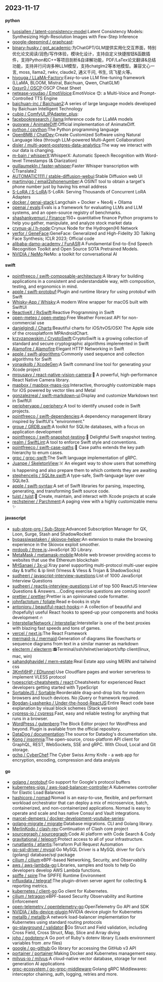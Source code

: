 ## 2023-11-17

#### python
* [luosiallen / latent-consistency-model](https://github.com/luosiallen/latent-consistency-model):Latent Consistency Models: Synthesizing High-Resolution Images with Few-Step Inference
* [google-deepmind / graphcast](https://github.com/google-deepmind/graphcast):
* [binary-husky / gpt_academic](https://github.com/binary-husky/gpt_academic):为ChatGPT/GLM提供实用化交互界面，特别优化论文阅读/润色/写作体验，模块化设计，支持自定义快捷按钮&函数插件，支持Python和C++等项目剖析&自译解功能，PDF/LaTex论文翻译&总结功能，支持并行问询多种LLM模型，支持chatglm2等本地模型。兼容文心一言, moss, llama2, rwkv, claude2, 通义千问, 书生, 讯飞星火等。
* [hiyouga / LLaMA-Factory](https://github.com/hiyouga/LLaMA-Factory):Easy-to-use LLM fine-tuning framework (LLaMA, BLOOM, Mistral, Baichuan, Qwen, ChatGLM)
* [0xsyr0 / OSCP](https://github.com/0xsyr0/OSCP):OSCP Cheat Sheet
* [netease-youdao / EmotiVoice](https://github.com/netease-youdao/EmotiVoice):EmotiVoice 😊: a Multi-Voice and Prompt-Controlled TTS Engine
* [baichuan-inc / Baichuan2](https://github.com/baichuan-inc/Baichuan2):A series of large language models developed by Baichuan Intelligent Technology
* [cubiq / ComfyUI_IPAdapter_plus](https://github.com/cubiq/ComfyUI_IPAdapter_plus):
* [facebookresearch / llama](https://github.com/facebookresearch/llama):Inference code for LLaMA models
* [guoyww / AnimateDiff](https://github.com/guoyww/AnimateDiff):Official implementation of AnimateDiff.
* [python / cpython](https://github.com/python/cpython):The Python programming language
* [OpenBMB / ChatDev](https://github.com/OpenBMB/ChatDev):Create Customized Software using Natural Language Idea (through LLM-powered Multi-Agent Collaboration)
* [disler / multi-agent-postgres-data-analytics](https://github.com/disler/multi-agent-postgres-data-analytics):The way we interact with our data is changing.
* [m-bain / whisperX](https://github.com/m-bain/whisperX):WhisperX: Automatic Speech Recognition with Word-level Timestamps (& Diarization)
* [guillaumekln / faster-whisper](https://github.com/guillaumekln/faster-whisper):Faster Whisper transcription with CTranslate2
* [AUTOMATIC1111 / stable-diffusion-webui](https://github.com/AUTOMATIC1111/stable-diffusion-webui):Stable Diffusion web UI
* [martinvigo / email2phonenumber](https://github.com/martinvigo/email2phonenumber):A OSINT tool to obtain a target's phone number just by having his email address
* [S-LoRA / S-LoRA](https://github.com/S-LoRA/S-LoRA):S-LoRA: Serving Thousands of Concurrent LoRA Adapters
* [docker / genai-stack](https://github.com/docker/genai-stack):Langchain + Docker + Neo4j + Ollama
* [openai / evals](https://github.com/openai/evals):Evals is a framework for evaluating LLMs and LLM systems, and an open-source registry of benchmarks.
* [shashankvemuri / Finance](https://github.com/shashankvemuri/Finance):150+ quantitative finance Python programs to help you gather, manipulate, and analyze stock market data
* [crynux-ai / h-node](https://github.com/crynux-ai/h-node):Crynux Node for the Hydrogen(H) Network
* [yerfor / GeneFace](https://github.com/yerfor/GeneFace):GeneFace: Generalized and High-Fidelity 3D Talking Face Synthesis; ICLR 2023; Official code
* [alibaba-damo-academy / FunASR](https://github.com/alibaba-damo-academy/FunASR):A Fundamental End-to-End Speech Recognition Toolkit and Open Source SOTA Pretrained Models.
* [NVIDIA / NeMo](https://github.com/NVIDIA/NeMo):NeMo: a toolkit for conversational AI

#### swift
* [pointfreeco / swift-composable-architecture](https://github.com/pointfreeco/swift-composable-architecture):A library for building applications in a consistent and understandable way, with composition, testing, and ergonomics in mind.
* [apple / swift-protobuf](https://github.com/apple/swift-protobuf):Plugin and runtime library for using protobuf with Swift
* [Whisky-App / Whisky](https://github.com/Whisky-App/Whisky):A modern Wine wrapper for macOS built with SwiftUI
* [ReactiveX / RxSwift](https://github.com/ReactiveX/RxSwift):Reactive Programming in Swift
* [open-meteo / open-meteo](https://github.com/open-meteo/open-meteo):Free Weather Forecast API for non-commercial use
* [danielgindi / Charts](https://github.com/danielgindi/Charts):Beautiful charts for iOS/tvOS/OSX! The Apple side of the crossplatform MPAndroidChart.
* [krzyzanowskim / CryptoSwift](https://github.com/krzyzanowskim/CryptoSwift):CryptoSwift is a growing collection of standard and secure cryptographic algorithms implemented in Swift
* [Alamofire / Alamofire](https://github.com/Alamofire/Alamofire):Elegant HTTP Networking in Swift
* [apple / swift-algorithms](https://github.com/apple/swift-algorithms):Commonly used sequence and collection algorithms for Swift
* [yonaskolb / XcodeGen](https://github.com/yonaskolb/XcodeGen):A Swift command line tool for generating your Xcode project
* [mrousavy / react-native-vision-camera](https://github.com/mrousavy/react-native-vision-camera):📸 A powerful, high-performance React Native Camera library.
* [mapbox / mapbox-maps-ios](https://github.com/mapbox/mapbox-maps-ios):Interactive, thoroughly customizable maps for iOS powered by vector tiles and Metal
* [gonzalezreal / swift-markdown-ui](https://github.com/gonzalezreal/swift-markdown-ui):Display and customize Markdown text in SwiftUI
* [peripheryapp / periphery](https://github.com/peripheryapp/periphery):A tool to identify unused code in Swift projects.
* [pointfreeco / swift-dependencies](https://github.com/pointfreeco/swift-dependencies):A dependency management library inspired by SwiftUI's "environment."
* [groue / GRDB.swift](https://github.com/groue/GRDB.swift):A toolkit for SQLite databases, with a focus on application development
* [pointfreeco / swift-snapshot-testing](https://github.com/pointfreeco/swift-snapshot-testing):📸 Delightful Swift snapshot testing.
* [realm / SwiftLint](https://github.com/realm/SwiftLint):A tool to enforce Swift style and conventions.
* [pointfreeco / swift-case-paths](https://github.com/pointfreeco/swift-case-paths):🧰 Case paths extends the key path hierarchy to enum cases.
* [grpc / grpc-swift](https://github.com/grpc/grpc-swift):The Swift language implementation of gRPC.
* [Juanpe / SkeletonView](https://github.com/Juanpe/SkeletonView):☠️ An elegant way to show users that something is happening and also prepare them to which contents they are awaiting
* [stephencelis / SQLite.swift](https://github.com/stephencelis/SQLite.swift):A type-safe, Swift-language layer over SQLite3.
* [apple / swift-syntax](https://github.com/apple/swift-syntax):A set of Swift libraries for parsing, inspecting, generating, and transforming Swift source code.
* [tuist / tuist](https://github.com/tuist/tuist):🚀 Create, maintain, and interact with Xcode projects at scale
* [rechsteiner / Parchment](https://github.com/rechsteiner/Parchment):A paging view with a highly customizable menu ✨

#### javascript
* [sub-store-org / Sub-Store](https://github.com/sub-store-org/Sub-Store):Advanced Subscription Manager for QX, Loon, Surge, Stash and ShadowRocket!
* [bypassiwastaken / skiovox-helper](https://github.com/bypassiwastaken/skiovox-helper):An extension to make the browsing experience in the Skiovox exploit smoother.
* [mrdoob / three.js](https://github.com/mrdoob/three.js):JavaScript 3D Library.
* [MetaMask / metamask-mobile](https://github.com/MetaMask/metamask-mobile):Mobile web browser providing access to websites that use the Ethereum blockchain
* [MHSanaei / 3x-ui](https://github.com/MHSanaei/3x-ui):Xray panel supporting multi-protocol multi-user expire day & traffic & ip limit (Vmess & Vless & Trojan & ShadowSocks)
* [sudheerj / javascript-interview-questions](https://github.com/sudheerj/javascript-interview-questions):List of 1000 JavaScript Interview Questions
* [sudheerj / reactjs-interview-questions](https://github.com/sudheerj/reactjs-interview-questions):List of top 500 ReactJS Interview Questions & Answers....Coding exercise questions are coming soon!!
* [prettier / prettier](https://github.com/prettier/prettier):Prettier is an opinionated code formatter.
* [johnfactotum / foliate](https://github.com/johnfactotum/foliate):Read e-books in style
* [antonioru / beautiful-react-hooks](https://github.com/antonioru/beautiful-react-hooks):🔥 A collection of beautiful and (hopefully) useful React hooks to speed-up your components and hooks development 🔥
* [InterstellarNetwork / Interstellar](https://github.com/InterstellarNetwork/Interstellar):Interstellar is one of the best proxies with blazing fast speeds and tons of games.
* [vercel / next.js](https://github.com/vercel/next.js):The React Framework
* [mermaid-js / mermaid](https://github.com/mermaid-js/mermaid):Generation of diagrams like flowcharts or sequence diagrams from text in a similar manner as markdown
* [electerm / electerm](https://github.com/electerm/electerm):📻Terminal/ssh/telnet/serialport/sftp client(linux, mac, win)
* [sahandghavidel / mern-estate](https://github.com/sahandghavidel/mern-estate):Real Estate app using MERN and tailwind css
* [3Kmfi6HP / EDtunnel](https://github.com/3Kmfi6HP/EDtunnel):Use Cloudflare pages and worker serverless to implement VLESS protocol
* [typescript-cheatsheets / react](https://github.com/typescript-cheatsheets/react):Cheatsheets for experienced React developers getting started with TypeScript
* [SortableJS / Sortable](https://github.com/SortableJS/Sortable):Reorderable drag-and-drop lists for modern browsers and touch devices. No jQuery or framework required.
* [Bogdan-Lyashenko / Under-the-hood-ReactJS](https://github.com/Bogdan-Lyashenko/Under-the-hood-ReactJS):Entire React code base explanation by visual block schemes (Stack version)
* [cypress-io / cypress](https://github.com/cypress-io/cypress):Fast, easy and reliable testing for anything that runs in a browser.
* [WordPress / gutenberg](https://github.com/WordPress/gutenberg):The Block Editor project for WordPress and beyond. Plugin is available from the official repository.
* [DataDog / documentation](https://github.com/DataDog/documentation):The source for Datadog's documentation site.
* [Kong / insomnia](https://github.com/Kong/insomnia):The open-source, cross-platform API client for GraphQL, REST, WebSockets, SSE and gRPC. With Cloud, Local and Git storage.
* [gchq / CyberChef](https://github.com/gchq/CyberChef):The Cyber Swiss Army Knife - a web app for encryption, encoding, compression and data analysis

#### go
* [golang / protobuf](https://github.com/golang/protobuf):Go support for Google's protocol buffers
* [kubernetes-sigs / aws-load-balancer-controller](https://github.com/kubernetes-sigs/aws-load-balancer-controller):A Kubernetes controller for Elastic Load Balancers
* [hashicorp / nomad](https://github.com/hashicorp/nomad):Nomad is an easy-to-use, flexible, and performant workload orchestrator that can deploy a mix of microservice, batch, containerized, and non-containerized applications. Nomad is easy to operate and scale and has native Consul and Vault integrations.
* [marcel-dempers / docker-development-youtube-series](https://github.com/marcel-dempers/docker-development-youtube-series):
* [golang-migrate / migrate](https://github.com/golang-migrate/migrate):Database migrations. CLI and Golang library.
* [MerlinKodo / clash-rev](https://github.com/MerlinKodo/clash-rev):Continuation of Clash core project
* [sourcegraph / sourcegraph](https://github.com/sourcegraph/sourcegraph):Code AI platform with Code Search & Cody
* [gravitational / teleport](https://github.com/gravitational/teleport):Protect access to all of your infrastructure.
* [runatlantis / atlantis](https://github.com/runatlantis/atlantis):Terraform Pull Request Automation
* [go-sql-driver / mysql](https://github.com/go-sql-driver/mysql):Go MySQL Driver is a MySQL driver for Go's (golang) database/sql package
* [cilium / cilium](https://github.com/cilium/cilium):eBPF-based Networking, Security, and Observability
* [aws / aws-lambda-go](https://github.com/aws/aws-lambda-go):Libraries, samples and tools to help Go developers develop AWS Lambda functions.
* [spiffe / spire](https://github.com/spiffe/spire):The SPIFFE Runtime Environment
* [influxdata / telegraf](https://github.com/influxdata/telegraf):The plugin-driven server agent for collecting & reporting metrics.
* [kubernetes / client-go](https://github.com/kubernetes/client-go):Go client for Kubernetes.
* [cilium / tetragon](https://github.com/cilium/tetragon):eBPF-based Security Observability and Runtime Enforcement
* [open-telemetry / opentelemetry-go](https://github.com/open-telemetry/opentelemetry-go):OpenTelemetry Go API and SDK
* [NVIDIA / k8s-device-plugin](https://github.com/NVIDIA/k8s-device-plugin):NVIDIA device plugin for Kubernetes
* [metallb / metallb](https://github.com/metallb/metallb):A network load-balancer implementation for Kubernetes using standard routing protocols
* [go-playground / validator](https://github.com/go-playground/validator):💯Go Struct and Field validation, including Cross Field, Cross Struct, Map, Slice and Array diving
* [joho / godotenv](https://github.com/joho/godotenv):A Go port of Ruby's dotenv library (Loads environment variables from .env files)
* [google / go-github](https://github.com/google/go-github):Go library for accessing the GitHub v3 API
* [portainer / portainer](https://github.com/portainer/portainer):Making Docker and Kubernetes management easy.
* [milvus-io / milvus](https://github.com/milvus-io/milvus):A cloud-native vector database, storage for next generation AI applications
* [grpc-ecosystem / go-grpc-middleware](https://github.com/grpc-ecosystem/go-grpc-middleware):Golang gRPC Middlewares: interceptor chaining, auth, logging, retries and more.
